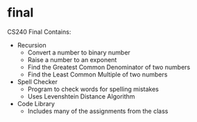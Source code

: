 # final
CS240 Final
Contains:
- Recursion
  - Convert a number to binary number
  - Raise a number to an exponent
  - Find the Greatest Common Denominator of two numbers
  - Find the Least Common Multiple of two numbers
- Spell Checker
  - Program to check words for spelling mistakes
  - Uses Levenshtein Distance Algorithm
- Code Library
  - Includes many of the assignments from the class

